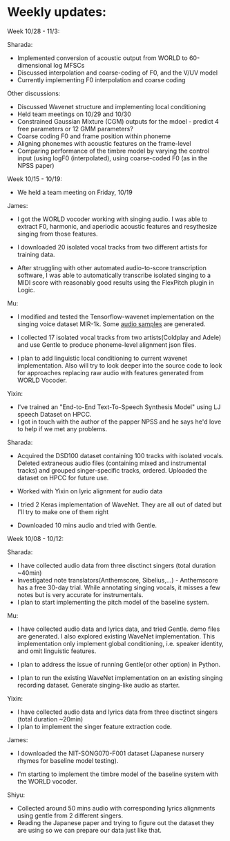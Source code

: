 Weekly updates:
======================

Week 10/28 - 11/3:

Sharada:

- Implemented conversion of acoustic output from WORLD to 60-dimensional log MFSCs
- Discussed interpolation and coarse-coding of F0, and the V/UV model
- Currently implementing F0 interpolation and coarse coding

Other discussions:

- Discussed Wavenet structure and implementing local conditioning
- Held team meetings on 10/29 and 10/30 
- Constrained Gaussian Mixture (CGM) outputs for the mdoel - predict 4 free parameters or 12 GMM parameters?
- Coarse coding F0 and frame position within phoneme
- Aligning phonemes with acoustic features on the frame-level
- Comparing performance of the timbre model by varying the control input (using logF0 (interpolated), using coarse-coded F0 (as in the NPSS paper)

Week 10/15 - 10/19:

* We held a team meeting on Friday, 10/19

James:

- I got the WORLD vocoder working with singing audio. I was able to extract F0, harmonic, and aperiodic acoustic features and resythesize singing from those features. 

- I downloaded 20 isolated vocal tracks from two different artists for training data.

- After struggling with other automated audio-to-score transcription software, I was able to automatically transcribe isolated singing to a MIDI score with reasonably good results using the FlexPitch plugin in Logic. 

Mu:

- I modified and tested the Tensorflow-wavenet implementation on the singing voice dataset MIR-1k. Some [audio samples](https://soundcloud.com/mu-yang-974011976/sets) are generated. 

- I collected 17 isolated vocal tracks from two artists(Coldplay and Adele) and use Gentle to produce phoneme-level alignment json files.

- I plan to add linguistic local conditioning to current wavenet implementation. Also will try to look deeper into the source code to look for approaches replacing raw audio with features generated from WORLD Vocoder.


Yixin: 

- I've trained an "End-to-End Text-To-Speech Synthesis Model" using LJ speech Dataset on HPCC.
- I got in touch with the author of the papper NPSS and he says he'd love to help if we met any problems.

Sharada:

- Acquired the DSD100 dataset containing 100 tracks with isolated vocals. Deleted extraneous audio files (containing mixed and instrumental tracks) and grouped singer-specific tracks, ordered. Uploaded the dataset on HPCC for future use.
- Worked with Yixin on lyric alignment for audio data

- I tried 2 Keras implementation of WaveNet. They are all out of dated but I'll try to make one of them right
- Downloaded 10 mins audio and tried with Gentle. 

Week 10/08 - 10/12:

Sharada:

- I have collected audio data from three disctinct singers (total duration ~40min)
- Investigated note translators(Anthemscore, Sibelius,...) - Anthemscore has a free 30-day trial. While annotating singing vocals, it misses a few notes but is very accurate for instrumentals.
- I plan to start implementing the pitch model of the baseline system.

Mu:

- I have collected audio data and lyrics data, and tried Gentle. demo files are generated. I also explored existing WaveNet implementation. This implementation only implement global conditioning, i.e. speaker identity, and omit linguistic features.

- I plan to address the issue of running Gentle(or other option) in Python. 

- I plan to run the existing WaveNet implementation on an existing singing recording dataset. Generate singing-like audio as starter.

Yixin:
- I have collected audio data and lyrics data from three disctinct singers (total duration ~20min)
- I plan to implement the singer feature extraction code.

James:

- I downloaded the NIT-SONG070-F001 dataset (Japanese nursery rhymes for baseline model testing).

- I'm starting to implement the timbre model of the baseline system with the WORLD vocoder.  

Shiyu:

- Collected around 50 mins audio with corresponding lyrics alignments using gentle from 2 different singers. 
- Reading the Japanese paper and trying to figure out the dataset they are using so we can prepare our data just like that. 



